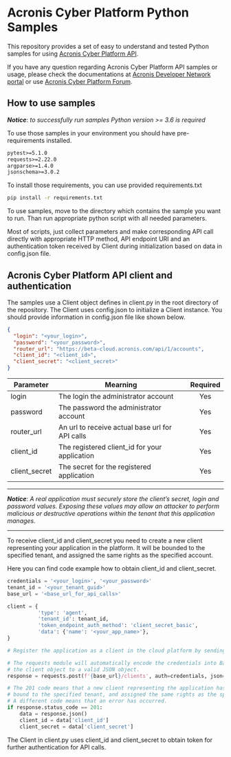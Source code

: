 # Acronis Cyber Platform Python Samples

This repository provides a set of easy to understand and tested Python samples for using [Acronis Cyber Platform API](https://developer.acronis.com/doc).

If you have any question regarding Acronis Cyber Platform API samples or usage, please check the documentations at [Acronis Developer Network portal](https://developer.acronis.com/) or use [Acronis Cyber Platform Forum](https://forum.acronis.com/forum/acronis-cyber-platform-forum-apis-and-sdks/acronis-cyber-platform-forum-apis-and-sdks).

## How to use samples

**_Notice_**: _to successfully run samples Python version >= 3.6 is required_

To use those samples in your environment you should have pre-requirements installed.

```txt
pytest>=5.1.0
requests>=2.22.0
argparse>=1.4.0
jsonschema>=3.0.2
```

To install those requirements, you can use provided requirements.txt

```bash
pip install -r requirements.txt
```

To use samples, move to the directory which contains the sample you want to run. Than run appropriate python script with all needed parameters.

Most of scripts, just collect parameters and make corresponding API call directly with appropriate HTTP method, API endpoint URI and an authentication token received by Client during initialization based on data in config.json file.

## Acronis Cyber Platform API client and authentication

The samples use a Client object defines in client.py in the root directory of the repository. The Client uses config.json to  initialize a Client instance. You should provide information in config.json file like shown below.

```JSON
{
  "login": "<your_login>",
  "password": "<your_password>",
  "router_url": "https://beta-cloud.acronis.com/api/1/accounts",
  "client_id": "<client_id>",
  "client_secret": "<client_secret>"
}
```

| Parameter        | Mearning       |Required|
| ------------- |-------------|:-------------:|
| login      | The login the administrator account  | Yes
| password      | The password the administrator account | Yes
| router_url      | An url to receive actual base url for API calls  | Yes
| client_id      | The registered client_id for your application | Yes
| client_secret      | The secret for the registered application | Yes

---

**_Notice_**: _A real application must securely store the client’s secret, login and password values. Exposing these values may allow an attacker to perform malicious or destructive operations within the tenant that this application manages._

---
To receive client_id and client_secret you need to create a new client representing your application in the platform. It will be bounded to the specified tenant, and assigned the same rights as the specified account.

Here you can find code example how to obtain client_id and client_secret.

```python
credentials = '<your_login>', '<your_password>'
tenant_id = '<your_tenant_guid>'
base_url = '<base_url_for_api_calls>'

client = {
          'type': 'agent',
          'tenant_id': tenant_id,
          'token_endpoint_auth_method': 'client_secret_basic',
          'data': {'name': '<your_app_name>'},
}

# Register the application as a client in the cloud platform by sending the POST request to the /clients  # endpoint. The request should use the Basic authentication scheme and contain the account credentials.

# The requests module will automatically encode the credentials into Base64, construct the Authorization # header with the encoded credentials, and add this header to the request. The module will also convert
# the client object to a valid JSON object.
response = requests.post(f'{base_url}/clients', auth=credentials, json=client)

# The 201 code means that a new client representing the application has been created in the platform,
# bound to the specified tenant, and assigned the same rights as the specified account.
# A different code means that an error has occurred.
if response.status_code == 201:
    data = response.json()
    client_id = data['client_id']
    client_secret = data['client_secret']
```

The Client in client.py uses client_id and client_secret to obtain token for further authentication for API calls.
